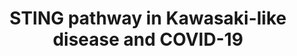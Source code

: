 ---
annotations:
- id: PW:0000013
  parent: disease pathway
  type: Pathway Ontology
  value: disease pathway
- id: PW:0000925
  parent: signaling pathway
  type: Pathway Ontology
  value: pattern recognition receptor mediated signaling pathway
- id: DOID:13378
  type: Disease Ontology
  value: Kawasaki disease
- id: DOID:0080600
  parent: disease by infectious agent
  type: Disease Ontology
  value: COVID-19
authors:
- Khanspers
- Fehrhart
- Egonw
- Eweitz
- Mkutmon
citedin: ''
communities:
- COVID19
description: 'Triggering of the STING pathway by foreign DNA or damaged mitochondrial
  DNA can activate multiple downstream responses.   The STING pathway is relevant
  to Kawasaki-like disease in COVID-19.  '
last-edited: 2024-03-27
ndex: a84b02da-8b73-11eb-9e72-0ac135e8bacf
organisms:
- Homo sapiens
redirect_from:
- /index.php/Pathway:WP4961
- /instance/WP4961
- /instance/WP4961_r129327
revision: r129327
schema-jsonld:
- '@context': https://schema.org/
  '@id': https://wikipathways.github.io/pathways/WP4961.html
  '@type': Dataset
  creator:
    '@type': Organization
    name: WikiPathways
  description: 'Triggering of the STING pathway by foreign DNA or damaged mitochondrial
    DNA can activate multiple downstream responses.   The STING pathway is relevant
    to Kawasaki-like disease in COVID-19.  '
  keywords:
  - Angiotensin II
  - Aspirin
  - CGAS
  - CHUK
  - Cytokines
  - Cytosolic DNA(viral DNA and damaged mtDNA)
  - F3
  - FCGR2A
  - GSDMD
  - IFNB1
  - IKBKB
  - IKBKE
  - IKBKG
  - IL1B
  - IRF3
  - ITPR1
  - NFKB1
  - NFKBIA
  - NFKBIE
  - NLRP3
  - NLRX1
  - REL
  - RELA
  - STING1
  - TBK1
  - Vitamin D3
  - cGAMP
  license: CC0
  name: STING pathway in Kawasaki-like disease and COVID-19
seo: CreativeWork
title: STING pathway in Kawasaki-like disease and COVID-19
wpid: WP4961
---
